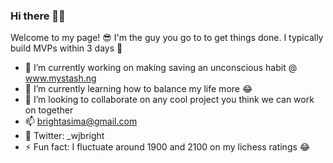 ### Hi there 👋💥

Welcome to my page! 😎
I'm the guy you go to to get things done. I typically build MVPs within 3 days 😬

- 🔭 I’m currently working on making saving an unconscious habit @ www.mystash.ng
- 🌱 I’m currently learning how to balance my life more 😂
- 👯 I’m looking to collaborate on any cool project you think we can work on together
- 📫 brightasima@gmail.com
- 🐣 Twitter: _wjbright
- ⚡ Fun fact: I fluctuate around 1900 and 2100 on my lichess ratings 😂
